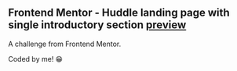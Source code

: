 ## Frontend Mentor - Huddle landing page with single introductory section [preview](https://huddle-landing-page-with-single-introductory-section-master-pi.vercel.app/)

A challenge from Frontend Mentor.

Coded by me! 😁

